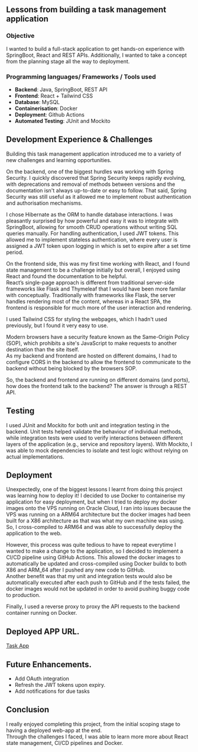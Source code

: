 ## Lessons from building a task management application

### Objective
I wanted to build a full-stack application to get hands-on experience with SpringBoot, React and REST APIs. Additionally, I wanted to take a concept from the planning stage all the way to deployment.

### Programming languages/ Frameworks / Tools used
- **Backend**: Java, SpringBoot, REST API
- **Frontend**: React + Tailwind CSS
- **Database**: MySQL
- **Containerisation**: Docker
- **Deployment**: Github Actions
- **Automated Testing**: JUnit and Mockito



## Development Experience & Challenges
Building this task management application introduced me to a variety of new challenges and learning opportunities.

On the backend, one of the biggest hurdles was working with Spring Security. I quickly discovered that Spring Security keeps rapidly evolving, with deprecations and removal of methods between versions and the documentation isn't always up-to-date or easy to follow. That said, Spring Security was still useful as it allowed me to implement robust authentication and authorisation mechanisms.

I chose Hibernate as the ORM to handle database interactions. I was pleasantly surprised by how powerful and easy it was to integrate with SpringBoot, allowing for smooth CRUD operations without writing SQL queries manually. For handling authentication, I used JWT tokens. This allowed me to implement stateless authentication, where every user is assigned a JWT token upon logging in which is set to expire after a set time period.

On the frontend side, this was my first time working with React, and I found state management to be a challenge initially but overall, I enjoyed using React and found the documentation to be helpful.   
React’s single-page approach is different from traditional server-side frameworks like Flask and Thymeleaf that I would have been more familar with conceptually. Traditionally with frameworks like Flask, the server handles rendering most of the content, whereas in a React SPA, the frontend is responsible for much more of the user interaction and rendering.

I used Tailwind CSS for styling the webpages, which I hadn't used previously, but I found it very easy to use.

Modern browsers have a security feature known as the Same-Origin Policy (SOP), which prohibits a site's JavaScript to make requests to another destination than the site itself.  
As my backend and frontend are hosted on different domains, I had to configure CORS in the backend to allow the frontend to communicate to the backend without being blocked by the browsers SOP.   

So, the backend and frontend are running on different domains (and ports), how does the frontend talk to the backend? The answer is through a REST API.

## Testing
I used JUnit and Mockito for both unit and integration testing in the backend. Unit tests helped validate the behaviour of individual methods, while integration tests were used to verify interactions between different layers of the application (e.g., service and repository layers). With Mockito, I was able to mock dependencies to isolate and test logic without relying on actual implementations. 

## Deployment
Unexpectedly, one of the biggest lessons I learnt from doing this project was learning how to deploy it! 
I decided to use Docker to containerise my application for easy deployment, but when I tried to deploy my docker images onto the VPS running on Oracle Cloud, I ran into issues because the VPS was running on a ARM64 architecture but the docker images had been built for a X86 architecture as that was what my own machine was using. So, I cross-compiled to ARM64 and was able to successfully deploy the application to the web. 

However, this process was quite tedious to have to repeat everytime I wanted to make a change to the application, so I decided to implement a CI/CD pipeline using GitHub Actions. This allowed the docker images to automatically be updated and cross-compiled using Docker buildx to both X86 and ARM_64 after I pushed any new code to GitHub.  
Another benefit was that my unit and integration tests would also be automatically executed after each push to GitHub and if the tests failed, the docker images would not be updated in order to avoid pushing buggy code to production. 

Finally, I used a reverse proxy to proxy the API requests to the backend container running on Docker.
## Deployed APP URL.
[Task App](https://taskapp.librepush.net)


## Future Enhancements.
- Add OAuth integration
- Refresh the JWT tokens upon expiry.
- Add notifications for due tasks

## Conclusion
I really enjoyed completing this project, from the initial scoping stage to having a deployed web-app at the end.  
Through the challenges I faced, I was able to learn more more about React state management, CI/CD pipelines and Docker.



